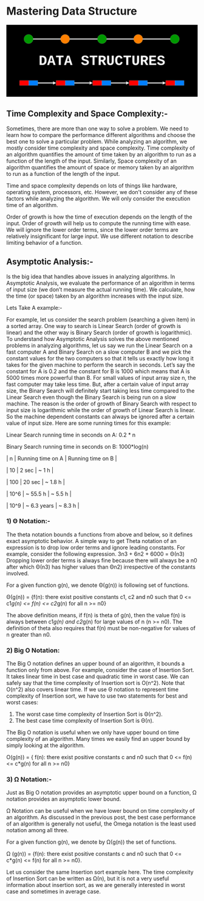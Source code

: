 # Mastering Data Structure
![](/image/D.png)

## Time Complexity and Space Complexity:-

Sometimes, there are more than one way to solve a problem. We need to learn how to compare the performance different algorithms and choose the best one to solve a particular problem. While analyzing an algorithm, we mostly consider time complexity and space complexity. Time complexity of an algorithm quantifies the amount of time taken by an algorithm to run as a function of the length of the input. Similarly, Space complexity of an algorithm quantifies the amount of space or memory taken by an algorithm to run as a function of the length of the input.

Time and space complexity depends on lots of things like hardware, operating system, processors, etc. However, we don't consider any of these factors while analyzing the algorithm. We will only consider the execution time of an algorithm.

Order of growth is how the time of execution depends on the length of the input.  Order of growth will help us to compute the running time with ease. We will ignore the lower order terms, since the lower order terms are relatively insignificant for large input. We use different notation to describe limiting behavior of a function.

## Asymptotic Analysis:-

Is the big idea that handles above issues in analyzing algorithms. In Asymptotic Analysis, we evaluate the performance of an algorithm in terms of input size (we don’t measure the actual running time). We calculate, how the time (or space) taken by an algorithm increases with the input size.

Lets Take A example:-

For example, let us consider the search problem (searching a given item) in a sorted array. One way to search is Linear Search (order of growth is linear) and the other way is Binary Search (order of growth is logarithmic). To understand how Asymptotic Analysis solves the above mentioned problems in analyzing algorithms, let us say we run the Linear Search on a fast computer A and Binary Search on a slow computer B and we pick the constant values for the two computers so that it tells us exactly how long it takes for the given machine to perform the search in seconds. Let’s say the constant for A is 0.2 and the constant for B is 1000 which means that A is 5000 times more powerful than B. For small values of input array size n, the fast computer may take less time. But, after a certain value of input array size, the Binary Search will definitely start taking less time compared to the Linear Search even though the Binary Search is being run on a slow machine. The reason is the order of growth of Binary Search with respect to input size is logarithmic while the order of growth of Linear Search is linear. So the machine dependent constants can always be ignored after a certain value of input size.
Here are some running times for this example:

Linear Search running time in seconds on A: 0.2 * n

Binary Search running time in seconds on B: 1000*log(n)


| n      | Running time on A | Running time on B |

| 10     | 2 sec             | ~ 1 h             |

| 100    | 20 sec            | ~ 1.8 h           |

| 10^6   | ~ 55.5 h          | ~ 5.5 h           |

| 10^9   | ~ 6.3 years       | ~ 8.3 h           |



### 1) Θ Notation:-

The theta notation bounds a functions from above and below, so it defines exact asymptotic behavior.
A simple way to get Theta notation of an expression is to drop low order terms and ignore leading constants. For example, consider the following expression.
3n3 + 6n2 + 6000 = Θ(n3)
Dropping lower order terms is always fine because there will always be a n0 after which Θ(n3) has higher values than Θn2) irrespective of the constants involved.

For a given function g(n), we denote Θ(g(n)) is following set of functions.

Θ(g(n)) = {f(n): there exist positive constants c1, c2 and n0 such 
                 that 0 <= c1*g(n) <= f(n) <= c2*g(n) for all n >= n0}
                 
The above definition means, if f(n) is theta of g(n), then the value f(n) is always between c1*g(n) and c2*g(n) for large values of n (n >= n0). The definition of theta also requires that f(n) must be non-negative for values of n greater than n0.

 ### 2) Big O Notation: 
 
 The Big O notation defines an upper bound of an algorithm, it bounds a function only from above. For example, consider the case of Insertion Sort. It takes linear time in best case and quadratic time in worst case. We can safely say that the time complexity of Insertion sort is O(n^2). Note that O(n^2) also covers linear time.
If we use Θ notation to represent time complexity of Insertion sort, we have to use two statements for best and worst cases:
1. The worst case time complexity of Insertion Sort is Θ(n^2).
2. The best case time complexity of Insertion Sort is Θ(n).

The Big O notation is useful when we only have upper bound on time complexity of an algorithm. Many times we easily find an upper bound by simply looking at the algorithm.

O(g(n)) = { f(n): there exist positive constants c and 
                  n0 such that 0 <= f(n) <= c*g(n) for 
                  all n >= n0}


###  3) Ω Notation:-

Just as Big O notation provides an asymptotic upper bound on a function, Ω notation provides an asymptotic lower bound.

Ω Notation can be useful when we have lower bound on time complexity of an algorithm. As discussed in the previous post, the best case performance of an algorithm is generally not useful, the Omega notation is the least used notation among all three.

For a given function g(n), we denote by Ω(g(n)) the set of functions.

Ω (g(n)) = {f(n): there exist positive constants c and
                  n0 such that 0 <= c*g(n) <= f(n) for
                  all n >= n0}.
                  
Let us consider the same Insertion sort example here. The time complexity of Insertion Sort can be written as Ω(n), but it is not a very useful information about insertion sort, as we are generally interested in worst case and sometimes in average case.
